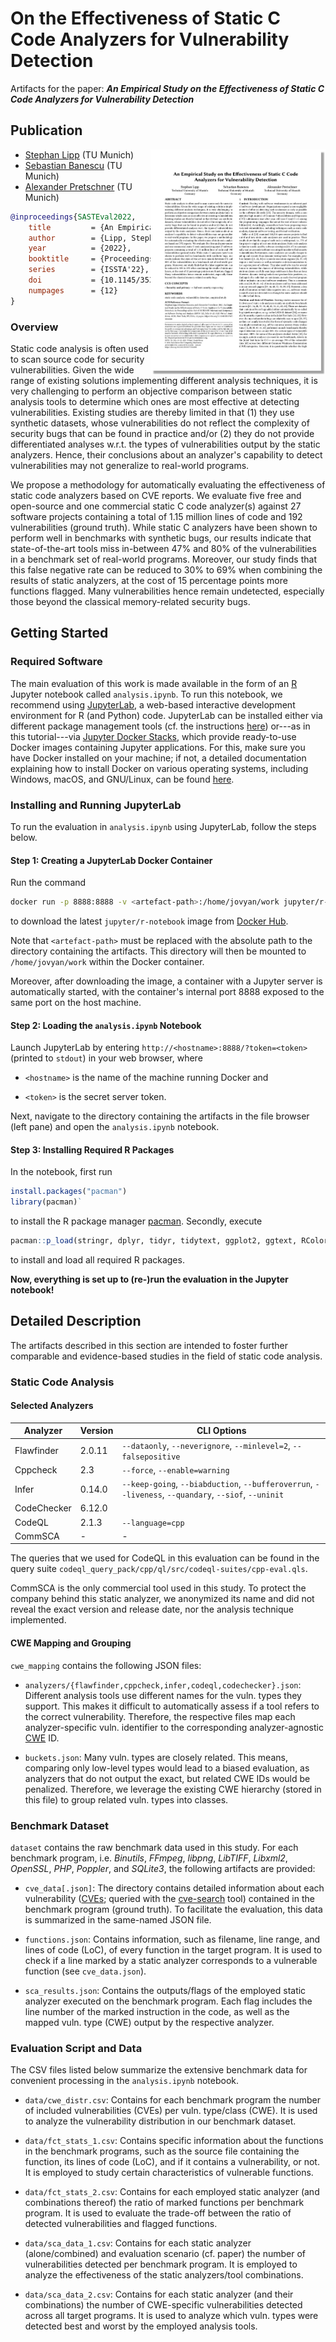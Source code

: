 # On the Effectiveness of Static C Code Analyzers for Vulnerability Detection

Artifacts for the paper: ***An Empirical Study on the Effectiveness of Static C Code Analyzers for Vulnerability Detection***

## Publication

<a href="https://raw.githubusercontent.com/sphl/sast-tool-evaluation-artifacts/main/paper_preprint.pdf"><img src="https://raw.githubusercontent.com/sphl/sast-tool-evaluation-artifacts/main/paper_thumbnail.png" align="right" width="280"></a>

- [Stephan Lipp](https://www.in.tum.de/i04/lipp/) (TU Munich)
- [Sebastian Banescu](https://github.com/banescusebi) (TU Munich)
- [Alexander Pretschner](https://www.in.tum.de/i04/pretschner/) (TU Munich)

```bibtex
@inproceedings{SASTEval2022,
	title         = {An Empirical Study on the Effectiveness of Static C Code Analyzers for Vulnerability Detection},
	author        = {Lipp, Stephan and Banescu, Sebastian and Pretschner, Alexander},
	year          = {2022},
	booktitle     = {Proceedings of the ACM SIGSOFT International Symposium on Software Testing and Analysis},
	series        = {ISSTA'22},
	doi           = {10.1145/3533767.3534380},
	numpages      = {12}
}
```

### Overview

Static code analysis is often used to scan source code for security vulnerabilities. Given the wide range of existing solutions implementing different analysis techniques, it is very challenging to perform an objective comparison between static analysis tools to determine which ones are most effective at detecting vulnerabilities. Existing studies are thereby limited in that (1) they use synthetic datasets, whose vulnerabilities do not reflect the complexity of security bugs that can be found in practice and/or (2) they do not provide differentiated analyses w.r.t. the types of vulnerabilities output by the static analyzers. Hence, their conclusions about an analyzer's capability to detect vulnerabilities may not generalize to real-world programs.

We propose a methodology for automatically evaluating the effectiveness of static code analyzers based on CVE reports. We evaluate five free and open-source and one commercial static C code analyzer(s) against 27 software projects containing a total of 1.15 million lines of code and 192 vulnerabilities (ground truth). While static C analyzers have been shown to perform well in benchmarks with synthetic bugs, our results indicate that state-of-the-art tools miss in-between 47% and 80% of the vulnerabilities in a benchmark set of real-world programs. Moreover, our study finds that this false negative rate can be reduced to 30% to 69% when combining the results of static analyzers, at the cost of 15 percentage points more functions flagged. Many vulnerabilities hence remain undetected, especially those beyond the classical memory-related security bugs.

## Getting Started

### Required Software

The main evaluation of this work is made available in the form of an [R](https://www.r-project.org/about.html) Jupyter notebook called `analysis.ipynb`. To run this notebook, we recommend using [JupyterLab](https://jupyterlab.readthedocs.io/en/stable/getting_started/overview.html), a web-based interactive development environment for R (and Python) code. JupyterLab can be installed either via different package management tools (cf. the instructions [here](https://jupyterlab.readthedocs.io/en/stable/getting_started/installation.html)) or---as in this tutorial---via [Jupyter Docker Stacks](https://jupyter-docker-stacks.readthedocs.io/en/latest/), which provide ready-to-use Docker images containing Jupyter applications. For this, make sure you have Docker installed on your machine; if not, a detailed documentation explaining how to install Docker on various operating systems, including Windows, macOS, and GNU/Linux, can be found [here](https://runnable.com/docker/getting-started/).

### Installing and Running JupyterLab

To run the evaluation in `analysis.ipynb` using JupyterLab, follow the steps below.

#### Step 1: Creating a JupyterLab Docker Container

Run the command

```bash
docker run -p 8888:8888 -v <artefact-path>:/home/jovyan/work jupyter/r-notebook:latest
```

to download the latest `jupyter/r-notebook` image from [Docker Hub](https://hub.docker.com/r/jupyter/scipy-notebook).

Note that `<artefact-path>` must be replaced with the absolute path to the directory containing the artifacts. This directory will then be mounted to `/home/jovyan/work` within the Docker container.

Moreover, after downloading the image, a container with a Jupyter server is automatically started, with the container's internal port 8888 exposed to the same port on the host machine.

#### Step 2: Loading the `analysis.ipynb` Notebook

Launch JupyterLab by entering `http://<hostname>:8888/?token=<token>` (printed to `stdout`) in your web browser, where

- `<hostname>` is the name of the machine running Docker and

- `<token>` is the secret server token.

Next, navigate to the directory containing the artifacts in the file browser (left pane) and open the `analysis.ipynb` notebook.

#### Step 3: Installing Required R Packages

In the notebook, first run

```r
install.packages("pacman")
library(pacman)`
```

to install the R package manager [pacman](https://www.rdocumentation.org/packages/pacman/versions/0.5.1). Secondly, execute

```r
pacman::p_load(stringr, dplyr, tidyr, tidytext, ggplot2, ggtext, RColorBrewer)
```

to install and load all required R packages.

**Now, everything is set up to (re-)run the evaluation in the Jupyter notebook!**

## Detailed Description

The artifacts described in this section are intended to foster further comparable and evidence-based studies in the field of static code analysis.

### Static Code Analysis

#### Selected Analyzers

| **Analyzer** | **Version** | **CLI Options**                                                                                      |
|--------------|-------------|------------------------------------------------------------------------------------------------------|
| Flawfinder   | 2.0.11      | `--dataonly`, `--neverignore`, `--minlevel=2`, `--falsepositive`                                     |
| Cppcheck     | 2.3         | `--force`, `--enable=warning`                                                                        |
| Infer        | 0.14.0      | `--keep-going`, `--biabduction`, `--bufferoverrun`, `--liveness`, `--quandary`, `--siof`, `--uninit` |
| CodeChecker  | 6.12.0      |                                                                                                      |
| CodeQL       | 2.1.3       | `--language=cpp`                                                                                     |
| CommSCA      | -           | -                                                                                                    |

The queries that we used for CodeQL in this evaluation can be found in the query suite `codeql_query_pack/cpp/ql/src/codeql-suites/cpp-eval.qls`.

CommSCA is the only commercial tool used in this study. To protect the company behind this static analyzer, we anonymized its name and did not reveal the exact version and release date, nor the analysis technique implemented.

#### CWE Mapping and Grouping

`cwe_mapping` contains the following JSON files:

- `analyzers/{flawfinder,cppcheck,infer,codeql,codechecker}.json`: Different analysis tools use different names for the vuln. types they support. This makes it difficult to automatically assess if a tool refers to the correct vulnerability. Therefore, the respective files map each analyzer-specific vuln. identifier to the corresponding analyzer-agnostic [CWE](https://cwe.mitre.org/) ID.

- `buckets.json`: Many vuln. types are closely related. This means, comparing only low-level types would lead to a biased evaluation, as analyzers that do not output the exact, but related CWE IDs would be penalized. Therefore, we leverage the existing CWE hierarchy (stored in this file) to group related vuln. types into classes.

### Benchmark Dataset

`dataset` contains the raw benchmark data used in this study. For each benchmark program, i.e. *Binutils*, *FFmpeg*, *libpng*, *LibTIFF*, *Libxml2*, *OpenSSL*, *PHP*, *Poppler*, and *SQLite3*, the following artifacts are provided:

- `cve_data[.json]`: The directory contains detailed information about each vulnerability ([CVEs](https://cve.mitre.org/); queried with the [cve-search](https://github.com/cve-search/cve-search) tool) contained in the benchmark program (ground truth). To facilitate the evaluation, this data is summarized in the same-named JSON file.

- `functions.json`: Contains information, such as filename, line range, and lines of code (LoC), of every function in the target program. It is used to check if a line marked by a static analyzer corresponds to a vulnerable function (see `cve_data.json`).

- `sca_results.json`: Contains the outputs/flags of the employed static analyzer executed on the benchmark program. Each flag includes the line number of the marked instruction in the code, as well as the mapped vuln. type (CWE) output by the respective analyzer.

### Evaluation Script and Data

The CSV files listed below summarize the extensive benchmark data for convenient processing in the `analysis.ipynb` notebook.

- `data/cwe_distr.csv`: Contains for each benchmark program the number of included vulnerabilities (CVEs) per vuln. type/class (CWE). It is used to analyze the vulnerability distribution in our benchmark dataset.

- `data/fct_stats_1.csv`: Contains specific information about the functions in the benchmark programs, such as the source file containing the function, its lines of code (LoC), and if it contains a vulnerability, or not. It is employed to study certain characteristics of vulnerable functions.

- `data/fct_stats_2.csv`: Contains for each employed static analyzer (and combinations thereof) the ratio of marked functions per benchmark program. It is used to evaluate the trade-off between the ratio of detected vulnerabilities and flagged functions.

- `data/sca_data_1.csv`: Contains for each static analyzer (alone/combined) and evaluation scenario (cf. paper) the number of vulnerabilities detected per benchmark program. It is employed to analyze the effectiveness of the static analyzers/tool combinations.

- `data/sca_data_2.csv`: Contains for each static analyzer (and their combinations) the number of CWE-specific vulnerabilities detected across all target programs. It is used to analyze which vuln. types were detected best and worst by the employed analysis tools.
